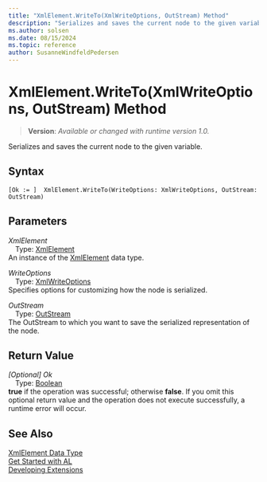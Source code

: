 ```yaml
---
title: "XmlElement.WriteTo(XmlWriteOptions, OutStream) Method"
description: "Serializes and saves the current node to the given variable."
ms.author: solsen
ms.date: 08/15/2024
ms.topic: reference
author: SusanneWindfeldPedersen
---
```

[//]: # (START>DO_NOT_EDIT)
[//]: # (IMPORTANT:Do not edit any of the content between here and the END>DO_NOT_EDIT.)
[//]: # (Any modifications should be made in the .xml files in the ModernDev repo.)
# XmlElement.WriteTo(XmlWriteOptions, OutStream) Method
> **Version**: _Available or changed with runtime version 1.0._

Serializes and saves the current node to the given variable.


## Syntax
```AL
[Ok := ]  XmlElement.WriteTo(WriteOptions: XmlWriteOptions, OutStream: OutStream)
```
## Parameters
*XmlElement*  
&emsp;Type: [XmlElement](xmlelement-data-type.md)  
An instance of the [XmlElement](xmlelement-data-type.md) data type.  

*WriteOptions*  
&emsp;Type: [XmlWriteOptions](../xmlwriteoptions/xmlwriteoptions-data-type.md)  
Specifies options for customizing how the node is serialized.  

*OutStream*  
&emsp;Type: [OutStream](../outstream/outstream-data-type.md)  
The OutStream to which you want to save the serialized representation of the node.  


## Return Value
*[Optional] Ok*  
&emsp;Type: [Boolean](../boolean/boolean-data-type.md)  
**true** if the operation was successful; otherwise **false**.   If you omit this optional return value and the operation does not execute successfully, a runtime error will occur.  


[//]: # (IMPORTANT: END>DO_NOT_EDIT)
## See Also
[XmlElement Data Type](xmlelement-data-type.md)  
[Get Started with AL](../../devenv-get-started.md)  
[Developing Extensions](../../devenv-dev-overview.md)